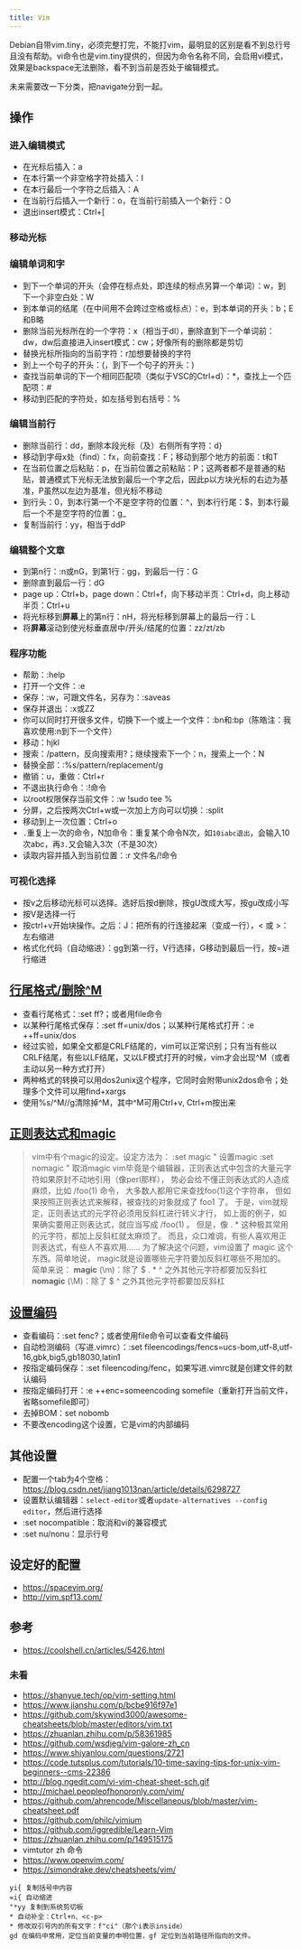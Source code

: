 ```yaml
---
title: Vim
---
```


Debian自带vim.tiny，必须完整打完，不能打vim，最明显的区别是看不到总行号且没有帮助。vi命令也是vim.tiny提供的，但因为命令名称不同，会启用vi模式，效果是backspace无法删除，看不到当前是否处于编辑模式。

未来需要改一下分类，把navigate分到一起。

## 操作

### 进入编辑模式

* 在光标后插入：a
* 在本行第一个非空格字符处插入：I
* 在本行最后一个字符之后插入：A
* 在当前行后插入一个新行：o，在当前行前插入一个新行：O
* 退出insert模式：Ctrl+[

### 移动光标

### 编辑单词和字

* 到下一个单词的开头（会停在标点处，即连续的标点另算一个单词）：w，到下一个非空白处：W
* 到本单词的结尾（在中间用不会跨过空格或标点）：e，到本单词的开头：b；E和B略
* 删除当前光标所在的一个字符：x（相当于dl），删除直到下一个单词前：dw，dw后直接进入insert模式：cw；好像所有的删除都是剪切
* 替换光标所指向的当前字符：r加想要替换的字符
* 到上一个句子的开头：(，到下一个句子的开头：)
* 查找当前单词的下一个相同匹配项（类似于VSC的Ctrl+d）：*，查找上一个匹配项：#
* 移动到匹配的字符处，如左括号到右括号：%

### 编辑当前行

* 删除当前行：dd，删除本段光标（及）右侧所有字符：d}
* 移动到字母x处（find）：fx，向前查找：F；移动到那个地方的前面：t和T
* 在当前位置之后粘贴：p，在当前位置之前粘贴：P；这两者都不是普通的粘贴，普通模式下光标无法放到最后一个字之后，因此p以方块光标的右边为基准，P虽然以左边为基准，但光标不移动
* 到行头：0，到本行第一个不是空字符的位置：^，到本行行尾：$，到本行最后一个不是空字符的位置：g_
* 复制当前行：yy，相当于ddP

### 编辑整个文章

* 到第n行：:n或nG，到第1行：gg，到最后一行：G
* 删除直到最后一行：dG
* page up：Ctrl+b，page down：Ctrl+f，向下移动半页：Ctrl+d，向上移动半页：Ctrl+u
* 将光标移到**屏幕**上的第n行：nH，将光标移到屏幕上的最后一行：L
* 将**屏幕**滚动到使光标垂直居中/开头/结尾的位置：zz/zt/zb

### 程序功能

* 帮助：:help
* 打开一个文件：:e
* 保存：:w，可跟文件名，另存为：:saveas
* 保存并退出：:x或ZZ
* 你可以同时打开很多文件，切换下一个或上一个文件：:bn和:bp（陈皓注：我喜欢使用:n到下一个文件）
* 移动：hjkl
* 搜索：/pattern，反向搜索用?；继续搜索下一个：n，搜索上一个：N
* 替换全部：:%s/pattern/replacement/g
* 撤销：u，重做：Ctrl+r
* 不退出执行命令：:!命令
* 以root权限保存当前文件：:w !sudo tee %
* 分屏，之后按两次Ctrl+w或一次加上方向可以切换：:split
* 移动到上一次位置：Ctrl+o
* `.`重复上一次的命令，N加命令：重复某个命令N次，如`10iabc退出`，会输入10次abc，再`3.`又会输入3次（不是30次）
* 读取内容并插入到当前位置：:r 文件名/!命令

### 可视化选择

* 按v之后移动光标可以选择。选好后按d删除，按gU改成大写，按gu改成小写
* 按V是选择一行
* 按ctrl+v开始块操作。之后：J：把所有的行连接起来（变成一行），\< 或 \>：左右缩进
* 格式化代码（自动缩进）：gg到第一行，V行选择，G移动到最后一行，按=进行缩进

## [行尾格式/删除^M](https://www.zhihu.com/question/22130727)

* 查看行尾格式：:set ff?；或者用file命令
* 以某种行尾格式保存：:set ff=unix/dos；以某种行尾格式打开：:e ++ff=unix/dos
* 经过实验，如果全文都是CRLF结尾的，vim可以正常识别；只有当有些以CRLF结尾，有些以LF结尾，又以LF模式打开的时候，vim才会出现^M（或者主动以另一种方式打开）
* 两种格式的转换可以用dos2unix这个程序，它同时会附带unix2dos命令；处理多个文件可以用find+xargs
* 使用%s/^M//g清除掉^M，其中^M可用Ctrl+v, Ctrl+m按出来

## [正则表达式和magic](http://qianjigui.iteye.com/blog/368449)

> vim中有个magic的设定。设定方法为：
>  :set magic " 设置magic
>  :set nomagic " 取消magic
>  vim毕竟是个编辑器，正则表达式中包含的大量元字符如果原封不动地引用（像perl那样）， 势必会给不懂正则表达式的人造成麻烦，比如 /foo(1) 命令， 大多数人都用它来查找foo(1)这个字符串， 但如果按照正则表达式来解释，被查找的对象就成了 foo1 了。
>  于是，vim就规定，正则表达式的元字符必须用反斜杠进行转义才行， 如上面的例子，如果确实要用正则表达式，就应当写成 /foo\(1\) 。 但是，像 . * 这种极其常用的元字符，都加上反斜杠就太麻烦了。 而且，众口难调，有些人喜欢用正则表达式，有些人不喜欢用……
>  为了解决这个问题，vim设置了 magic 这个东西。简单地说， magic就是设置哪些元字符要加反斜杠哪些不用加的。 简单来说：
>  **magic** (\m)：除了 $ . * ^ 之外其他元字符都要加反斜杠
>  **nomagic** (\M)：除了 $ ^ 之外其他元字符都要加反斜杠

## [设置编码](https://www.zhihu.com/question/22363620)

* 查看编码：:set fenc?；或者使用file命令可以查看文件编码
* 自动检测编码（写进.vimrc）：:set fileencodings/fencs=ucs-bom,utf-8,utf-16,gbk,big5,gb18030,latin1
* 按指定编码保存：:set fileencoding/fenc，如果写进.vimrc就是创建文件的默认编码
* 按指定编码打开：:e ++enc=someencoding somefile（重新打开当前文件，省略somefile即可）
* 去掉BOM：set nobomb
* 不要改encoding这个设置，它是vim的内部编码

## 其他设置

* 配置一个tab为4个空格：https://blog.csdn.net/jiang1013nan/article/details/6298727
* 设置默认编辑器：`select-editor`或者`update-alternatives --config editor`，然后进行选择
* :set nocompatible：取消和vi的兼容模式
* :set nu/nonu：显示行号

## 设定好的配置

* https://spacevim.org/
* http://vim.spf13.com/

## 参考

* https://coolshell.cn/articles/5426.html

### 未看

* https://shanyue.tech/op/vim-setting.html
* https://www.jianshu.com/p/bcbe916f97e1
* https://github.com/skywind3000/awesome-cheatsheets/blob/master/editors/vim.txt
* https://zhuanlan.zhihu.com/p/58361985
* https://github.com/wsdjeg/vim-galore-zh_cn
* https://www.shiyanlou.com/questions/2721
* https://code.tutsplus.com/tutorials/10-time-saving-tips-for-unix-vim-beginners--cms-22386
* http://blog.ngedit.com/vi-vim-cheat-sheet-sch.gif
* http://michael.peopleofhonoronly.com/vim/
* https://github.com/ahrencode/Miscellaneous/blob/master/vim-cheatsheet.pdf
* https://github.com/philc/vimium
* https://github.com/iggredible/Learn-Vim
* https://zhuanlan.zhihu.com/p/149515175
* vimtutor zh 命令
* https://www.openvim.com/
* https://simondrake.dev/cheatsheets/vim/

```
yi{ 复制括号中内容
=i{ 自动缩进
"*yy 复制到系统剪切板
* 自动补全：Ctrl+n、<c-p>
* 修改双引号内的所有文字：f"ci"（那个i表示inside）
gd 在编码中常用，定位当前变量的申明位置，gf 定位到当前路径所指向的文件。
```
